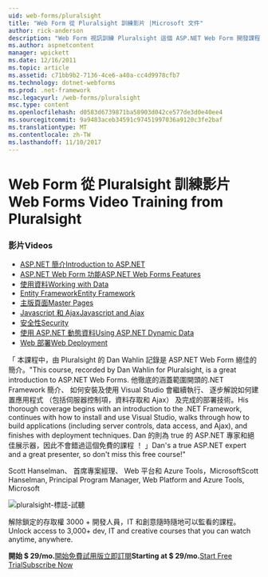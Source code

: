 ```yaml
---
uid: web-forms/pluralsight
title: "Web Form 從 Pluralsight 訓練影片 |Microsoft 文件"
author: rick-anderson
description: "Web Form 視訊訓練 Pluralsight 這個 ASP.NET Web Form 開發課程為您介紹幾個關鍵技術，您需要知道為.NET 供開發..."
ms.author: aspnetcontent
manager: wpickett
ms.date: 12/16/2011
ms.topic: article
ms.assetid: c71bb9b2-7136-4ce6-a40a-cc4d9978cfb7
ms.technology: dotnet-webforms
ms.prod: .net-framework
msc.legacyurl: /web-forms/pluralsight
msc.type: content
ms.openlocfilehash: d0583d6739871ba58903d042ce577de3d0e40ee4
ms.sourcegitcommit: 9a9483aceb34591c97451997036a9120c3fe2baf
ms.translationtype: MT
ms.contentlocale: zh-TW
ms.lasthandoff: 11/10/2017
---
```

<a name="web-forms-video-training-from-pluralsight"></a><span data-ttu-id="e612d-103">Web Form 從 Pluralsight 訓練影片</span><span class="sxs-lookup"><span data-stu-id="e612d-103">Web Forms Video Training from Pluralsight</span></span>
====================
### <a name="videos"></a><span data-ttu-id="e612d-104">影片</span><span class="sxs-lookup"><span data-stu-id="e612d-104">Videos</span></span>

- [<span data-ttu-id="e612d-105">ASP.NET 簡介</span><span class="sxs-lookup"><span data-stu-id="e612d-105">Introduction to ASP.NET</span></span>](https://pluralsight.com/training/Player?author=dan-wahlin&name=webforms-01&mode=live&clip=0&course=aspdotnet-webforms4-intro)
- [<span data-ttu-id="e612d-106">ASP.NET Web Form 功能</span><span class="sxs-lookup"><span data-stu-id="e612d-106">ASP.NET Web Forms Features</span></span>](https://pluralsight.com/training/Player?author=dan-wahlin&name=webforms-02&mode=live&clip=0&course=aspdotnet-webforms4-intro)
- [<span data-ttu-id="e612d-107">使用資料</span><span class="sxs-lookup"><span data-stu-id="e612d-107">Working with Data</span></span>](https://pluralsight.com/training/Player?author=dan-wahlin&name=webforms-03&mode=live&clip=0&course=aspdotnet-webforms4-intro)
- [<span data-ttu-id="e612d-108">Entity Framework</span><span class="sxs-lookup"><span data-stu-id="e612d-108">Entity Framework</span></span>](https://pluralsight.com/training/Player?author=dan-wahlin&name=webforms-04&mode=live&clip=0&course=aspdotnet-webforms4-intro)
- [<span data-ttu-id="e612d-109">主版頁面</span><span class="sxs-lookup"><span data-stu-id="e612d-109">Master Pages</span></span>](https://pluralsight.com/training/Player?author=dan-wahlin&name=webforms-05&mode=live&clip=0&course=aspdotnet-webforms4-intro)
- [<span data-ttu-id="e612d-110">Javascript 和 Ajax</span><span class="sxs-lookup"><span data-stu-id="e612d-110">Javascript and Ajax</span></span>](https://pluralsight.com/training/Player?author=dan-wahlin&name=webforms-06&mode=live&clip=0&course=aspdotnet-webforms4-intro)
- [<span data-ttu-id="e612d-111">安全性</span><span class="sxs-lookup"><span data-stu-id="e612d-111">Security</span></span>](https://pluralsight.com/training/Player?author=dan-wahlin&name=webforms-07&mode=live&clip=0&course=aspdotnet-webforms4-intro)
- [<span data-ttu-id="e612d-112">使用 ASP.NET 動態資料</span><span class="sxs-lookup"><span data-stu-id="e612d-112">Using ASP.NET Dynamic Data</span></span>](https://pluralsight.com/training/Player?author=dan-wahlin&name=webforms-08&mode=live&clip=0&course=aspdotnet-webforms4-intro)
- [<span data-ttu-id="e612d-113">Web 部署</span><span class="sxs-lookup"><span data-stu-id="e612d-113">Web Deployment</span></span>](https://pluralsight.com/training/Player?author=fritz-onion&name=webforms-09&mode=live&clip=0&course=aspdotnet-webforms4-intro)


<span data-ttu-id="e612d-114">「 本課程中，由 Pluralsight 的 Dan Wahlin 記錄是 ASP.NET Web Form 絕佳的簡介。</span><span class="sxs-lookup"><span data-stu-id="e612d-114">"This course, recorded by Dan Wahlin for Pluralsight, is a great introduction to ASP.NET Web Forms.</span></span> <span data-ttu-id="e612d-115">他徹底的涵蓋範圍開頭的.NET Framework 簡介、 如何安裝及使用 Visual Studio 會繼續執行、 逐步解說如何建置應用程式 （包括伺服器控制項，資料存取和 Ajax） 及完成的部署技術。</span><span class="sxs-lookup"><span data-stu-id="e612d-115">His thorough coverage begins with an introduction to the .NET Framework, continues with how to install and use Visual Studio, walks through how to build applications (including server controls, data access, and Ajax), and finishes with deployment techniques.</span></span> <span data-ttu-id="e612d-116">Dan 的則為 true 的 ASP.NET 專家和絕佳展示器，因此不會錯過這個免費的課程 ！ 」</span><span class="sxs-lookup"><span data-stu-id="e612d-116">Dan's a true ASP.NET expert and a great presenter, so don't miss this free course!"</span></span>

<span data-ttu-id="e612d-117">Scott Hanselman、 首席專案經理、 Web 平台和 Azure Tools，Microsoft</span><span class="sxs-lookup"><span data-stu-id="e612d-117">Scott Hanselman, Principal Program Manager, Web Platform and Azure Tools, Microsoft</span></span>


![pluralsight-標誌-試聽](pluralsight/_static/image1.png)

<span data-ttu-id="e612d-119">解除鎖定的存取權 3000 + 開發人員，IT 和創意隨時隨地可以監看的課程。</span><span class="sxs-lookup"><span data-stu-id="e612d-119">Unlock access to 3,000+ dev, IT and creative courses that you can watch anytime, anywhere.</span></span>

<span data-ttu-id="e612d-120">**開始 $ 29/mo.**[開始免費試用版](https://pluralsight.com/microsoft/olt/subscribe/SubscriptionRedirector.aspx?freetrial=true&amp;utm_source=microsoft&amp;utm_medium=sponsored-page&amp;utm_content=webmatrix&amp;utm_campaign=microsoft-sponsored-course)[立即訂閱](https://pluralsight.com/microsoft/OLT/subscriptions.aspx?utm_source=microsoft&amp;utm_medium=sponsored-page&amp;utm_content=webmatrix&amp;utm_campaign=microsoft-sponsored-course)</span><span class="sxs-lookup"><span data-stu-id="e612d-120">**Starting at $ 29/mo.**[Start Free Trial](https://pluralsight.com/microsoft/olt/subscribe/SubscriptionRedirector.aspx?freetrial=true&amp;utm_source=microsoft&amp;utm_medium=sponsored-page&amp;utm_content=webmatrix&amp;utm_campaign=microsoft-sponsored-course)[Subscribe Now](https://pluralsight.com/microsoft/OLT/subscriptions.aspx?utm_source=microsoft&amp;utm_medium=sponsored-page&amp;utm_content=webmatrix&amp;utm_campaign=microsoft-sponsored-course)</span></span>

